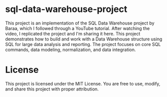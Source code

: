# sql-data-warehouse-project
This project is an implementation of the SQL Data Warehouse project by Baraa, which I followed through a YouTube tutorial. After watching the video, I replicated the project and I'm sharing it here.
This project demonstrates how to build and work with a Data Warehouse structure using SQL for large data analysis and reporting. The project focuses on core SQL commands, data modeling, normalization, and data integration.

# License
This project is licensed under the MIT License. You are free to use, modify, and share this project with proper attribution.
